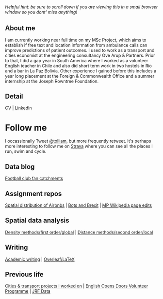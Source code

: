 ###### Helpful hint: be sure to scroll down if you are viewing this in a small browser window so you dont' miss anything!

## About me

I am currently working near full time on my MSc Project, which aims to establish if free text and location information from ambulance calls can improve predictions of patient outcomes. I used to work as a transport and cities economist at the engineering consultancy Ove Arup & Partners. Prior to that, I did a gap year in South America where I worked as a volunteer English teacher in Chile and also did short term work in two hostels in Rio and a bar in La Paz Bolivia. Other experience I gained before this includes a year long placement at the Foreign & Commonwealth Office and a summer internship at the Joseph Rowntree Foundation.

## Detail
[CV](https://github.com/tolliam/tolliam.github.io/blob/master/Liam%20Tollinton%2020190518x.pdf)  |  [LinkedIn](https://www.linkedin.com/in/liam-tollinton-17aaa932/)

# Follow me
I occassionally Tweet [@tolliam](https://twitter.com/tolliam), but more frequently retweet.
It's perhaps more interesting to follow me on [Strava](https://www.strava.com/athletes/1072098) where you can see all the places I run, swim and cycle.

## Data blog
[Football club fan catchments](https://kyso.io/tolliam/football-club-fan-catchments)  

## Assignment repos
[Spatial distribution of Airbnbs](https://github.com/Tolltott/Edinburgh-Airbnb)   | [Bots and Brexit](https://github.com/Tolltott/Bots-brexit)  | [MP Wikipedia page edits](https://github.com/Tolltott/MP-wiki-edits)

## Spatial data analysis
[Density methods/first order/global](density.md)  | [Distance methods/second order/local](distance.md)

## Writing
[Academic writing](academic-writing.md)  | [Overleaf/LaTeX](overleaf.md)  

## Previous life 
[Cities & transport projects I worked on](arup_projects.md)   |   [English Opens Doors Volunteer Programme](http://centrodevoluntarios.cl/)  |  [JRF Data](https://www.jrf.org.uk/data)
